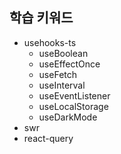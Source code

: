 ## 학습 키워드

- usehooks-ts
  - useBoolean
  - useEffectOnce
  - useFetch
  - useInterval
  - useEventListener
  - useLocalStorage
  - useDarkMode
- swr
- react-query
